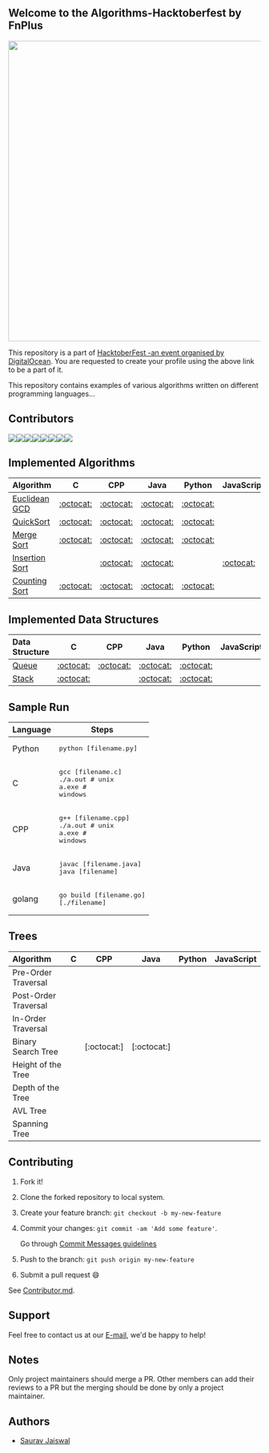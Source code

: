 ## Welcome to the Algorithms-Hacktoberfest by FnPlus

<p align="center">
<img src="https://i.imgur.com/GOXelrQ.gif" width="600" height="600" center="true" />
</p>

This repository is a part of [HacktoberFest -an event organised by DigitalOcean](https://hacktoberfest.digitalocean.com/). 
You are requested to create your profile using the above link to be a part of it.

This repository contains examples of various algorithms written on different programming languages...

## Contributors

[![](https://sourcerer.io/fame/xlogix/fnplus/Algorithms-Hacktoberfest/images/0)](https://sourcerer.io/fame/xlogix/fnplus/Algorithms-Hacktoberfest/links/0)[![](https://sourcerer.io/fame/xlogix/fnplus/Algorithms-Hacktoberfest/images/1)](https://sourcerer.io/fame/xlogix/fnplus/Algorithms-Hacktoberfest/links/1)[![](https://sourcerer.io/fame/xlogix/fnplus/Algorithms-Hacktoberfest/images/2)](https://sourcerer.io/fame/xlogix/fnplus/Algorithms-Hacktoberfest/links/2)[![](https://sourcerer.io/fame/xlogix/fnplus/Algorithms-Hacktoberfest/images/3)](https://sourcerer.io/fame/xlogix/fnplus/Algorithms-Hacktoberfest/links/3)[![](https://sourcerer.io/fame/xlogix/fnplus/Algorithms-Hacktoberfest/images/4)](https://sourcerer.io/fame/xlogix/fnplus/Algorithms-Hacktoberfest/links/4)[![](https://sourcerer.io/fame/xlogix/fnplus/Algorithms-Hacktoberfest/images/5)](https://sourcerer.io/fame/xlogix/fnplus/Algorithms-Hacktoberfest/links/5)[![](https://sourcerer.io/fame/xlogix/fnplus/Algorithms-Hacktoberfest/images/6)](https://sourcerer.io/fame/xlogix/fnplus/Algorithms-Hacktoberfest/links/6)[![](https://sourcerer.io/fame/xlogix/fnplus/Algorithms-Hacktoberfest/images/7)](https://sourcerer.io/fame/xlogix/fnplus/Algorithms-Hacktoberfest/links/7)

## Implemented Algorithms

| Algorithm                                                          | C                                | CPP                             | Java                            | Python                             | JavaScript                            |
|:------------------------------------------------------------------ |:--------------------------------:|:-------------------------------:|:-------------------------------:|:----------------------------------:|---------------------------------------|
| [Euclidean GCD](https://en.wikipedia.org/wiki/Euclidean_algorithm) | [:octocat:](euclidean_gcd/clang) | [:octocat:](euclidean_gcd/cpp)  | [:octocat:](euclidean_gcd/Java) | [:octocat:](euclidean_gcd/Python)  |                                       |
| [QuickSort](https://en.wikipedia.org/wiki/Quicksort)               | [:octocat:](quick_sort/clang)    | [:octocat:](quick_sort/cpp)     | [:octocat:](quick_sort/java)    | [:octocat:](quick_sort/Python)     |                                       |
| [Merge Sort](https://en.wikipedia.org/wiki/Merge_sort)             | [:octocat:](merge_sort/clang)    | [:octocat:](merge_sort/cpp)     | [:octocat:](merge_sort/java)    | [:octocat:](merge_sort/Python)     |                                       |
| [Insertion Sort](https://en.wikipedia.org/wiki/Insertion_sort)     |                                  | [:octocat:](insertion_sort/Cpp) | [:octocat:](insertion_sort/java)|                                    | [:octocat:](insertion_sort/javascript)|
| [Counting Sort](https://en.wikipedia.org/wiki/Counting_sort)       | [:octocat:](counting_sort/clang) | [:octocat:](counting_sort/cpp)  | [:octocat:](counting_sort/java) | [:octocat:](counting_sort/Python)  |                                       |

## Implemented Data Structures

| Data Structure                                                    | C                       | CPP                    | Java                    | Python                    | JavaScript |
|:----------------------------------------------------------------- |:-----------------------:|:----------------------:|:-----------------------:|:-------------------------:| ---------- |
| [Queue](https://en.wikipedia.org/wiki/Queue_(abstract_data_type)) |[:octocat:](queue/Clang) | [:octocat:](queue/Cpp) | [:octocat:](queue/Java) | [:octocat:](queue/python) |            |
| [Stack](https://en.wikipedia.org/wiki/Stack_(abstract_data_type)) |[:octocat:](stack/Clang) |                        | [:octocat:](stack/Java) | [:octocat:](stack/Python) |            |

## Sample Run

| Language | Steps                                                              |
| -------- | ------------------------------------------------------------------ |
| Python   | <pre>python [filename.py]</pre>                                    |
| C        | <pre>gcc [filename.c]<br>./a.out  # unix<br>a.exe  # windows</pre> |
| CPP      | <pre>g++ [filename.cpp]<br>./a.out # unix<br>a.exe # windows</pre> |
| Java     | <pre>javac [filename.java]<br>java [filename]</pre>                |
| golang   | <pre>go build [filename.go]<br>[./filename]</pre>                  |

## Trees

| Algorithm            | C   |    CPP      |     Java    | Python | JavaScript |
|:-------------------- | --- |:-----------:|:-----------:|:------:|:----------:|
| Pre-Order Traversal  |     |             |             |        |            |
| Post-Order Traversal |     |             |             |        |            |
| In-Order Traversal   |     |             |             |        |            |
| Binary Search Tree   |     | [:octocat:] | [:octocat:] |        |            |
| Height of the Tree   |     |             |             |        |            |
| Depth of the Tree    |     |             |             |        |            |
| AVL Tree             |     |             |             |        |            |
| Spanning Tree        |     |             |             |        |            |

## Contributing

1. Fork it!
2. Clone the forked repository to local system.
3. Create your feature branch: `git checkout -b my-new-feature`
4. Commit your changes: `git commit -am 'Add some feature'`.
   
   Go through [Commit Messages guidelines](CONTRIBUTING.md#write-good-commit-messages)
5. Push to the branch: `git push origin my-new-feature`
6. Submit a pull request :smile:

See [Contributor.md](Contributor.md).

## Support

Feel free to contact us at our [E-mail](mailto:support@fnplus.tech), we'd be happy to help!

## Notes

Only project maintainers should merge a PR.
Other members can add their reviews to a PR but the merging should be done by only a project maintainer.

## Authors

* [Saurav Jaiswal](https://github.com/sauravjaiswalsj)
